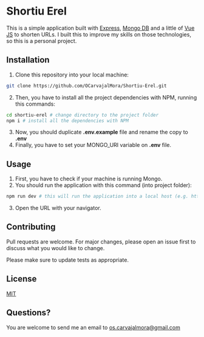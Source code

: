 # Shortiu Erel

This is a simple application built with [Express](https://expressjs.com/), [Mongo DB](https://www.mongodb.com/products/compass) and a little of [Vue JS](https://vuejs.org/) to shorten URLs. I built this to improve my skills on those technologies, so this is a personal project.

## Installation

1) Clone this repository into your local machine:

```bash
git clone https://github.com/OCarvajalMora/Shortiu-Erel.git
```

2) Then, you have to install all the project dependencies with NPM, running this commands:
```bash
cd shortiu-erel # change directory to the project folder
npm i # install all the dependencies with NPM
```

3) Now, you should duplicate **.env.example** file and rename the copy to **.env**
4) Finally, you have to set your MONGO_URI variable on **.env** file.


## Usage

1. First, you have to check if your machine is running Mongo.
2. You should run the application with this command (into project folder):

```bash
npm run dev # this will run the application into a local host (e.g. http://localhost:3000)
```
3. Open the URL with your navigator.

## Contributing
Pull requests are welcome. For major changes, please open an issue first to discuss what you would like to change.

Please make sure to update tests as appropriate.

## License
[MIT](https://choosealicense.com/licenses/mit/)

## Questions?
You are welcome to send me an email to [os.carvajalmora@gmail.com](mailto:os.carvajalmora@gmail.com)
